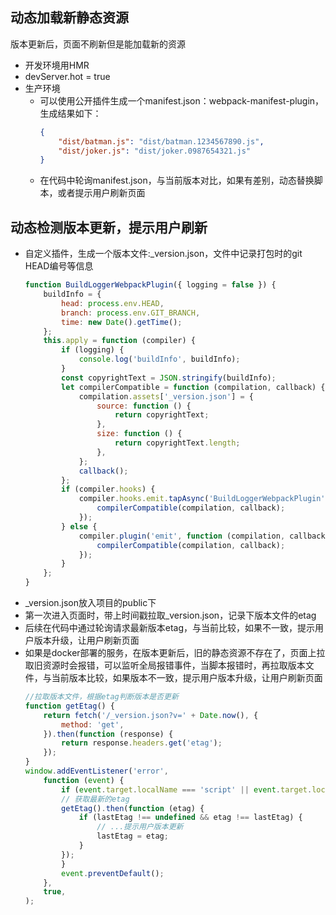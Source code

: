 ## 动态加载新静态资源
版本更新后，页面不刷新但是能加载新的资源
- 开发环境用HMR
- devServer.hot = true
- 生产环境
  - 可以使用公开插件生成一个manifest.json：webpack-manifest-plugin，生成结果如下：
      ```json
      {
          "dist/batman.js": "dist/batman.1234567890.js",
          "dist/joker.js": "dist/joker.0987654321.js"
      }
      ```
  - 在代码中轮询manifest.json，与当前版本对比，如果有差别，动态替换脚本，或者提示用户刷新页面

## 动态检测版本更新，提示用户刷新
- 自定义插件，生成一个版本文件:_version.json，文件中记录打包时的git HEAD编号等信息
    ```js
    function BuildLoggerWebpackPlugin({ logging = false }) {
        buildInfo = {
            head: process.env.HEAD,
            branch: process.env.GIT_BRANCH,
            time: new Date().getTime();
        };
        this.apply = function (compiler) {
            if (logging) {
                console.log('buildInfo', buildInfo);
            }
            const copyrightText = JSON.stringify(buildInfo);
            let compilerCompatible = function (compilation, callback) {
                compilation.assets['_version.json'] = {
                    source: function () {
                        return copyrightText;
                    },
                    size: function () {
                        return copyrightText.length;
                    },
                };
                callback();
            };
            if (compiler.hooks) {
                compiler.hooks.emit.tapAsync('BuildLoggerWebpackPlugin', (compilation, callback) => {
                    compilerCompatible(compilation, callback);
                });
            } else {
                compiler.plugin('emit', function (compilation, callback) {
                    compilerCompatible(compilation, callback);
                });
            }
        };
    }
    ```
- _version.json放入项目的public下
- 第一次进入页面时，带上时间戳拉取_version.json，记录下版本文件的etag
- 后续在代码中通过轮询请求最新版本etag，与当前比较，如果不一致，提示用户版本升级，让用户刷新页面
- 如果是docker部署的服务，在版本更新后，旧的静态资源不存在了，页面上拉取旧资源时会报错，可以监听全局报错事件，当脚本报错时，再拉取版本文件，与当前版本比较，如果版本不一致，提示用户版本升级，让用户刷新页面
    ```js
    //拉取版本文件，根据etag判断版本是否更新
    function getEtag() {
        return fetch('/_version.json?v=' + Date.now(), {
            method: 'get',
        }).then(function (response) {
            return response.headers.get('etag');
        });
    }
    window.addEventListener('error',
        function (event) {
            if (event.target.localName === 'script' || event.target.localName === 'link') {
            // 获取最新的etag
            getEtag().then(function (etag) {
                if (lastEtag !== undefined && etag !== lastEtag) {
                    // ...提示用户版本更新
                    lastEtag = etag;
                }
            });
            }
            event.preventDefault();
        },
        true,
    );
    ```

